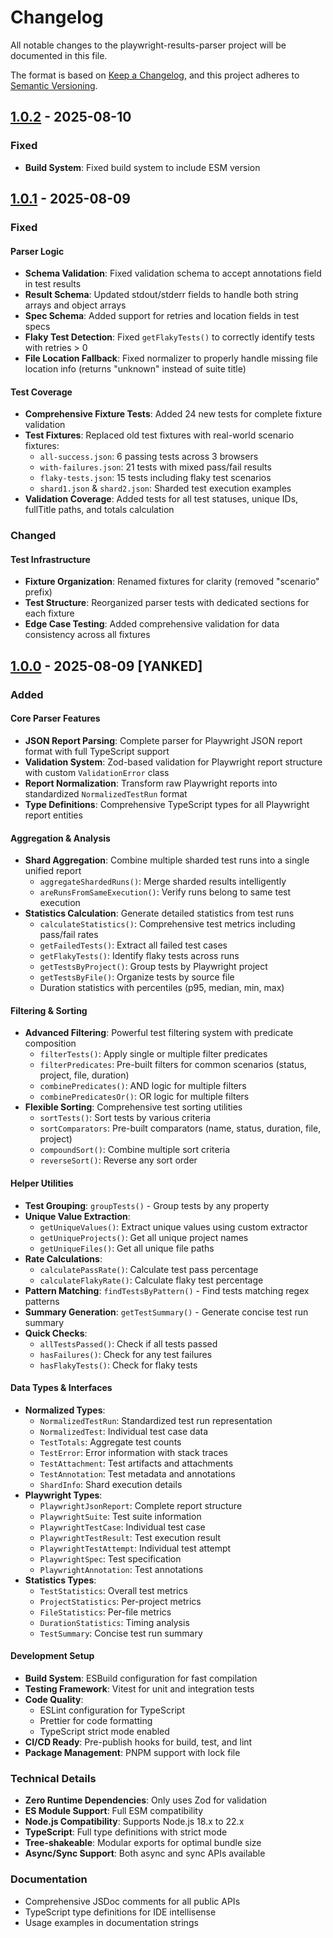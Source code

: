 # Changelog

All notable changes to the playwright-results-parser project will be documented in this file.

The format is based on [Keep a Changelog](https://keepachangelog.com/en/1.1.0/), and this project adheres to [Semantic Versioning](https://semver.org/spec/v2.0.0.html).

## [1.0.2](https://github.com/idanfishman/playwright-results-parser/releases/tag/v1.0.2) - 2025-08-10

### Fixed

- **Build System**: Fixed build system to include ESM version

## [1.0.1](https://github.com/idanfishman/playwright-results-parser/releases/tag/v1.0.1) - 2025-08-09

### Fixed

#### Parser Logic

- **Schema Validation**: Fixed validation schema to accept annotations field in test results
- **Result Schema**: Updated stdout/stderr fields to handle both string arrays and object arrays
- **Spec Schema**: Added support for retries and location fields in test specs
- **Flaky Test Detection**: Fixed `getFlakyTests()` to correctly identify tests with retries > 0
- **File Location Fallback**: Fixed normalizer to properly handle missing file location info (returns "unknown" instead of suite title)

#### Test Coverage

- **Comprehensive Fixture Tests**: Added 24 new tests for complete fixture validation
- **Test Fixtures**: Replaced old test fixtures with real-world scenario fixtures:
  - `all-success.json`: 6 passing tests across 3 browsers
  - `with-failures.json`: 21 tests with mixed pass/fail results
  - `flaky-tests.json`: 15 tests including flaky test scenarios
  - `shard1.json` & `shard2.json`: Sharded test execution examples
- **Validation Coverage**: Added tests for all test statuses, unique IDs, fullTitle paths, and totals calculation

### Changed

#### Test Infrastructure

- **Fixture Organization**: Renamed fixtures for clarity (removed "scenario" prefix)
- **Test Structure**: Reorganized parser tests with dedicated sections for each fixture
- **Edge Case Testing**: Added comprehensive validation for data consistency across all fixtures

## [1.0.0](https://github.com/idanfishman/playwright-results-parser/releases/tag/v1.0.0) - 2025-08-09 [YANKED]

### Added

#### Core Parser Features

- **JSON Report Parsing**: Complete parser for Playwright JSON report format with full TypeScript support
- **Validation System**: Zod-based validation for Playwright report structure with custom `ValidationError` class
- **Report Normalization**: Transform raw Playwright reports into standardized `NormalizedTestRun` format
- **Type Definitions**: Comprehensive TypeScript types for all Playwright report entities

#### Aggregation & Analysis

- **Shard Aggregation**: Combine multiple sharded test runs into a single unified report
  - `aggregateShardedRuns()`: Merge sharded results intelligently
  - `areRunsFromSameExecution()`: Verify runs belong to same test execution
- **Statistics Calculation**: Generate detailed statistics from test runs
  - `calculateStatistics()`: Comprehensive test metrics including pass/fail rates
  - `getFailedTests()`: Extract all failed test cases
  - `getFlakyTests()`: Identify flaky tests across runs
  - `getTestsByProject()`: Group tests by Playwright project
  - `getTestsByFile()`: Organize tests by source file
  - Duration statistics with percentiles (p95, median, min, max)

#### Filtering & Sorting

- **Advanced Filtering**: Powerful test filtering system with predicate composition
  - `filterTests()`: Apply single or multiple filter predicates
  - `filterPredicates`: Pre-built filters for common scenarios (status, project, file, duration)
  - `combinePredicates()`: AND logic for multiple filters
  - `combinePredicatesOr()`: OR logic for multiple filters
- **Flexible Sorting**: Comprehensive test sorting utilities
  - `sortTests()`: Sort tests by various criteria
  - `sortComparators`: Pre-built comparators (name, status, duration, file, project)
  - `compoundSort()`: Combine multiple sort criteria
  - `reverseSort()`: Reverse any sort order

#### Helper Utilities

- **Test Grouping**: `groupTests()` - Group tests by any property
- **Unique Value Extraction**:
  - `getUniqueValues()`: Extract unique values using custom extractor
  - `getUniqueProjects()`: Get all unique project names
  - `getUniqueFiles()`: Get all unique file paths
- **Rate Calculations**:
  - `calculatePassRate()`: Calculate test pass percentage
  - `calculateFlakyRate()`: Calculate flaky test percentage
- **Pattern Matching**: `findTestsByPattern()` - Find tests matching regex patterns
- **Summary Generation**: `getTestSummary()` - Generate concise test run summary
- **Quick Checks**:
  - `allTestsPassed()`: Check if all tests passed
  - `hasFailures()`: Check for any test failures
  - `hasFlakyTests()`: Check for flaky tests

#### Data Types & Interfaces

- **Normalized Types**:
  - `NormalizedTestRun`: Standardized test run representation
  - `NormalizedTest`: Individual test case data
  - `TestTotals`: Aggregate test counts
  - `TestError`: Error information with stack traces
  - `TestAttachment`: Test artifacts and attachments
  - `TestAnnotation`: Test metadata and annotations
  - `ShardInfo`: Shard execution details
- **Playwright Types**:
  - `PlaywrightJsonReport`: Complete report structure
  - `PlaywrightSuite`: Test suite information
  - `PlaywrightTestCase`: Individual test case
  - `PlaywrightTestResult`: Test execution result
  - `PlaywrightTestAttempt`: Individual test attempt
  - `PlaywrightSpec`: Test specification
  - `PlaywrightAnnotation`: Test annotations
- **Statistics Types**:
  - `TestStatistics`: Overall test metrics
  - `ProjectStatistics`: Per-project metrics
  - `FileStatistics`: Per-file metrics
  - `DurationStatistics`: Timing analysis
  - `TestSummary`: Concise test run summary

#### Development Setup

- **Build System**: ESBuild configuration for fast compilation
- **Testing Framework**: Vitest for unit and integration tests
- **Code Quality**:
  - ESLint configuration for TypeScript
  - Prettier for code formatting
  - TypeScript strict mode enabled
- **CI/CD Ready**: Pre-publish hooks for build, test, and lint
- **Package Management**: PNPM support with lock file

### Technical Details

- **Zero Runtime Dependencies**: Only uses Zod for validation
- **ES Module Support**: Full ESM compatibility
- **Node.js Compatibility**: Supports Node.js 18.x to 22.x
- **TypeScript**: Full type definitions with strict mode
- **Tree-shakeable**: Modular exports for optimal bundle size
- **Async/Sync Support**: Both async and sync APIs available

### Documentation

- Comprehensive JSDoc comments for all public APIs
- TypeScript type definitions for IDE intellisense
- Usage examples in documentation strings

